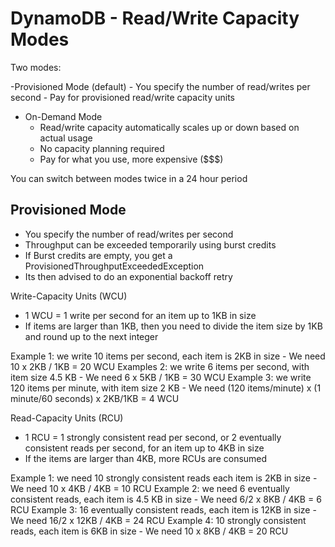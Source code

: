 # DynamoDB - Read/Write Capacity Modes

Two modes:

-Provisioned Mode (default)
    - You specify the number of read/writes per second
    - Pay for provisioned read/write capacity units
- On-Demand Mode
    - Read/write capacity automatically scales up or down based on actual usage
    - No capacity planning required
    - Pay for what you use, more expensive ($$$)

You can switch between modes twice in a 24 hour period


## Provisioned Mode

- You specify the number of read/writes per second
- Throughput can be exceeded temporarily using burst credits
- If Burst credits are empty, you get a ProvisionedThroughputExceededException
- Its then advised to do an exponential backoff retry

Write-Capacity Units (WCU)

- 1 WCU = 1 write per second for an item up to 1KB in size
- If items are larger than 1KB, then you need to divide the item size by 1KB and round up to the next integer

Example 1: we write 10 items per second, each item is 2KB in size
    - We need 10 x 2KB / 1KB = 20 WCU
Examples 2: we write 6 items per second, with item size 4.5 KB
    - We need 6 x 5KB / 1KB = 30 WCU
Example 3: we write 120 items per minute, with item size 2 KB
    - We need (120 items/minute) x (1 minute/60 seconds) x 2KB/1KB = 4 WCU

Read-Capacity Units (RCU)

- 1 RCU = 1 strongly consistent read per second, or 2 eventually consistent reads per second, for an item up to 4KB in size
- If the items are larger than 4KB, more RCUs are consumed

Example 1: we need 10 strongly consistent reads each item is 2KB in size
    - We need 10 x 4KB / 4KB = 10 RCU
Example 2: we need 6 eventually consistent reads, each item is 4.5 KB in size
    - We need 6/2 x 8KB / 4KB = 6 RCU
Example 3: 16 eventually consistent reads, each item is 12KB in size
    - We need 16/2 x 12KB / 4KB = 24 RCU
Example 4: 10 strongly consistent reads, each item is 6KB in size
    - We need 10 x 8KB / 4KB = 20 RCU